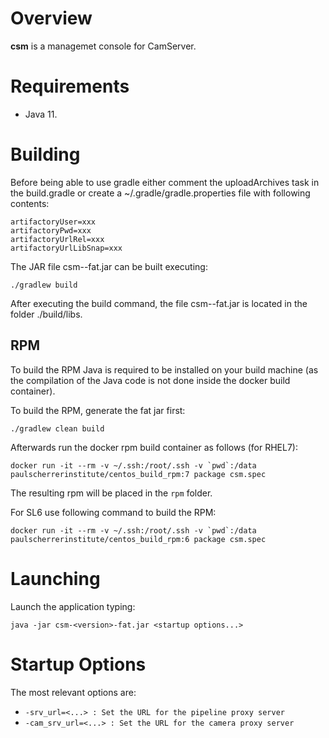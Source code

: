# Overview

__csm__ is a managemet console for CamServer. 



# Requirements

 * Java 11. 



# Building

Before being able to use gradle either comment the uploadArchives task in the build.gradle or create a ~/.gradle/gradle.properties file with following contents:
```
artifactoryUser=xxx
artifactoryPwd=xxx
artifactoryUrlRel=xxx
artifactoryUrlLibSnap=xxx
```

The JAR file csm-<version>-fat.jar can be built executing:
 ```
 ./gradlew build
 ```  

After executing the build command, the file csm-<version>-fat.jar is located in the folder  ./build/libs. 


## RPM
To build the RPM Java is required to be installed on your build machine (as the compilation of the Java code is not done inside the docker build container). 

To build the RPM, generate the fat jar first:
 ```
 ./gradlew clean build
 ```

Afterwards run the docker rpm build container as follows (for RHEL7):
```
docker run -it --rm -v ~/.ssh:/root/.ssh -v `pwd`:/data paulscherrerinstitute/centos_build_rpm:7 package csm.spec
```

The resulting rpm will be placed in the `rpm` folder.

For SL6 use following command to build the RPM:

```
docker run -it --rm -v ~/.ssh:/root/.ssh -v `pwd`:/data paulscherrerinstitute/centos_build_rpm:6 package csm.spec
```


# Launching

Launch the application typing:
 ```
 java -jar csm-<version>-fat.jar <startup options...>
 ```  

# Startup Options

The most relevant options are:

 * `-srv_url=<...> : Set the URL for the pipeline proxy server`
 * `-cam_srv_url=<...> : Set the URL for the camera proxy server`


